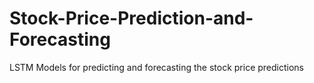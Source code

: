 # Stock-Price-Prediction-and-Forecasting
LSTM Models for predicting and forecasting the stock price predictions
